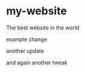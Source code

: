 # my-website

The best website in the world

example change

another update

and again another tweak